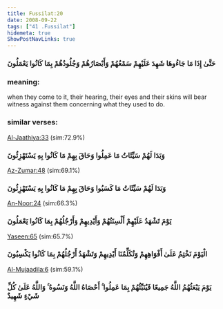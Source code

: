 ```yaml
---
title: Fussilat:20
date: 2008-09-22
tags: ["41 .Fussilat"]
hidemeta: true 
ShowPostNavLinks: true 
---
```

### حَتَّىٰ إِذَا مَا جَاءُوهَا شَهِدَ عَلَيْهِمْ سَمْعُهُمْ وَأَبْصَارُهُمْ وَجُلُودُهُمْ بِمَا كَانُوا يَعْمَلُونَ
### meaning: 
when they come to it, their hearing, their eyes and their skins will bear witness against them concerning what they used to do.
### similar verses: 

[Al-Jaathiya:33](/45/33) (sim:72.9%)

### وَبَدَا لَهُمْ سَيِّئَاتُ مَا عَمِلُوا وَحَاقَ بِهِمْ مَا كَانُوا بِهِ يَسْتَهْزِئُونَ

[Az-Zumar:48](/39/48) (sim:69.1%)

### وَبَدَا لَهُمْ سَيِّئَاتُ مَا كَسَبُوا وَحَاقَ بِهِمْ مَا كَانُوا بِهِ يَسْتَهْزِئُونَ

[An-Noor:24](/24/24) (sim:66.3%)

### يَوْمَ تَشْهَدُ عَلَيْهِمْ أَلْسِنَتُهُمْ وَأَيْدِيهِمْ وَأَرْجُلُهُمْ بِمَا كَانُوا يَعْمَلُونَ

[Yaseen:65](/36/65) (sim:65.7%)

### الْيَوْمَ نَخْتِمُ عَلَىٰ أَفْوَاهِهِمْ وَتُكَلِّمُنَا أَيْدِيهِمْ وَتَشْهَدُ أَرْجُلُهُمْ بِمَا كَانُوا يَكْسِبُونَ

[Al-Mujaadila:6](/58/6) (sim:59.1%)

### يَوْمَ يَبْعَثُهُمُ اللَّهُ جَمِيعًا فَيُنَبِّئُهُمْ بِمَا عَمِلُوا ۚ أَحْصَاهُ اللَّهُ وَنَسُوهُ ۚ وَاللَّهُ عَلَىٰ كُلِّ شَيْءٍ شَهِيدٌ
